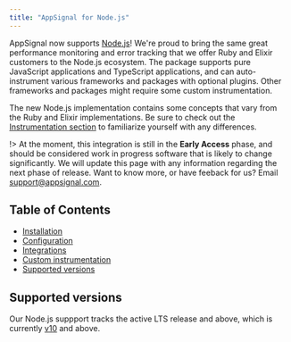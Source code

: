 ```yaml
---
title: "AppSignal for Node.js"
---
```


AppSignal now supports [Node.js](https://nodejs.org/)! We're proud to bring the same great performance monitoring and error tracking that we offer Ruby and Elixir customers to the Node.js ecosystem. The package supports pure JavaScript applications and TypeScript applications, and can auto-instrument various frameworks and packages with optional plugins. Other frameworks and packages might require some custom instrumentation.

The new Node.js implementation contains some concepts that vary from the Ruby and Elixir implementations. Be sure to check out the [Instrumentation section][custom-instrumentation] to familiarize yourself with any differences.

!> At the moment, this integration is still in the **Early Access** phase, and should be considered work in progress software that is likely to change significantly. We will update this page with any information regarding the next phase of release. Want to know more, or have feeback for us? Email [support@appsignal.com](mailto:support@appsignal.com). 

## Table of Contents

- [Installation][installation]
- [Configuration][configuration]
- [Integrations][integrations]
- [Custom instrumentation][custom-instrumentation]
- [Supported versions](#supported-versions)

## Supported versions

Our Node.js suppport tracks the active LTS release and above, which is currently [v10](https://github.com/nodejs/Release) and above.

[installation]: /nodejs/installation.html
[configuration]: /nodejs/configuration
[integrations]: /nodejs/integrations
[custom-instrumentation]: /nodejs/instrumentation
